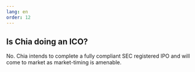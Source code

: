 ```yaml
---
lang: en
order: 12
---
```


Is Chia doing an ICO? 
-----------------------

No. Chia intends to complete a fully compliant SEC registered IPO and will come to market as market-timing is amenable.

